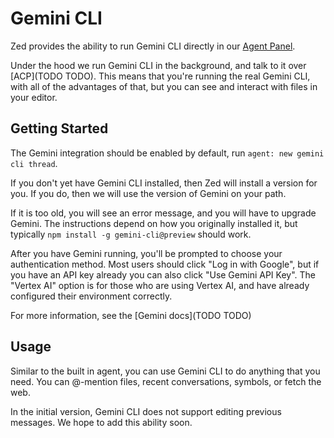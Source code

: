 # Gemini CLI

Zed provides the ability to run Gemini CLI directly in our [Agent Panel](./agent-panel.md).

Under the hood we run Gemini CLI in the background, and talk to it over [ACP](TODO TODO). This means that you're running the real Gemini CLI, with all of the advantages of that, but you can see and interact with files in your editor.

## Getting Started

The Gemini integration should be enabled by default, run `agent: new gemini cli thread`.

If you don't yet have Gemini CLI installed, then Zed will install a version for you. If you do, then we will use the version of Gemini on your path.

If it is too old, you will see an error message, and you will have to upgrade Gemini. The instructions depend on how you originally installed it, but typically `npm install -g gemini-cli@preview` should work.

After you have Gemini running, you'll be prompted to choose your authentication method. Most users should click "Log in with Google", but if you have an API key already you can also click "Use Gemini API Key". The "Vertex AI" option is for those who are using Vertex AI, and have already configured their environment correctly.

For more information, see the [Gemini docs](TODO TODO)

## Usage

Similar to the built in agent, you can use Gemini CLI to do anything that you need. You can @-mention files, recent conversations, symbols, or fetch the web.

In the initial version, Gemini CLI does not support editing previous messages. We hope to add this ability soon.
